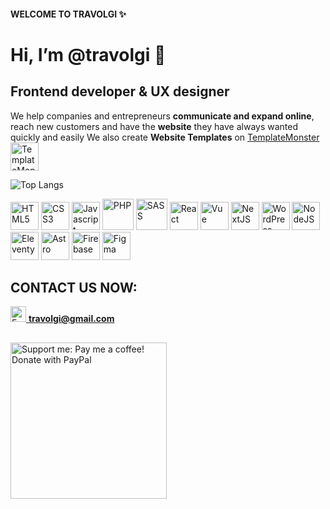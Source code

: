 #### WELCOME TO TRAVOLGI ✨
# Hi, I’m @travolgi 👋 
## Frontend developer & UX designer

We help companies and entrepreneurs **communicate and expand online**, reach new customers and have the **website** they have always wanted quickly and easily
We also create **Website Templates** on [TemplateMonster](https://www.templatemonster.com/authors/travolgi?utm_campaign=homepage_travolgi&utm_source=website_travolgi&utm_medium=referral&aff=travolgi) <img alt="TemplateMonster" title="TemplateMonster" src="https://www.templatemonster.com/safari-pinned-tab.svg" width="45" />
  
![Top Langs](https://github-readme-stats.vercel.app/api/top-langs/?username=travolgi&layout=compact&bg_color=0d1117&title_color=ffffff&text_color=ffffff&border_color=21262d&border_radius=15)

<div align="left">
  <img alt="HTML5" title="HTML5" src="https://cdn.jsdelivr.net/gh/devicons/devicon/icons/html5/html5-original.svg" width="45">
  <img alt="CSS3" title="CSS3" src="https://cdn.jsdelivr.net/gh/devicons/devicon/icons/css3/css3-original.svg" width="45">
  <img alt="Javascript" title="Javascript" src="https://cdn.jsdelivr.net/gh/devicons/devicon/icons/javascript/javascript-original.svg" width="45">
  <img alt="PHP" title="PHP" src="https://cdn.jsdelivr.net/gh/devicons/devicon/icons/php/php-plain.svg" width="50">
  <img alt="SASS" title="SASS" src="https://cdn.jsdelivr.net/gh/devicons/devicon/icons/sass/sass-original.svg" width="50">
  <img alt="React" title="React" src="https://cdn.jsdelivr.net/gh/devicons/devicon/icons/react/react-original.svg" width="45">
  <img alt="Vue" title="Vue" src="https://cdn.jsdelivr.net/gh/devicons/devicon/icons/vuejs/vuejs-original.svg" width="45">
  <img alt="NextJS" title="NextJS" src="https://cdn.jsdelivr.net/gh/devicons/devicon/icons/nextjs/nextjs-line.svg" width="45" />
  <img alt="WordPress" title="WordPress" src="https://cdn.jsdelivr.net/gh/devicons/devicon/icons/wordpress/wordpress-plain.svg" width="45">
  <img alt="NodeJS" title="NodeJS" src="https://cdn.jsdelivr.net/gh/devicons/devicon/icons/nodejs/nodejs-original.svg" width="45">
  <img alt="Eleventy" title="Eleventy" src="https://cdn.jsdelivr.net/gh/devicons/devicon/icons/eleventy/eleventy-original.svg" width="45" />
  <img alt="Astro" title="Astro" src="https://astro.build/favicon.svg" width="45">
  <img alt="Firebase" title="Firebase" src="https://cdn.jsdelivr.net/gh/devicons/devicon/icons/firebase/firebase-plain.svg" width="45">
  <img alt="Figma" title="Figma" src="https://cdn.jsdelivr.net/gh/devicons/devicon/icons/figma/figma-original.svg" width="45" />
</div>


## CONTACT US NOW:
<a href="mailto:travolgi@gmail.com" title="Contact me now!">
  <img alt="Email" src="https://cdn.worldvectorlogo.com/logos/gmail-icon.svg" width="25">
  <strong>travolgi@gmail.com</strong>
</a>

##
<a href="https://www.paypal.com/donate/?hosted_button_id=U6KL273A5BZW8" target="_blank" rel="noopener noreferrer" title="Support me: Pay me a coffee! Donate with PayPal">
  <img alt="Support me: Pay me a coffee! Donate with PayPal" src="https://pics.paypal.com/00/s/YmJjOTBlNGItMmY4MS00M2M2LWJkYjUtY2MzYzdiN2I2Y2Jh/file.PNG" width="250">
</a>
